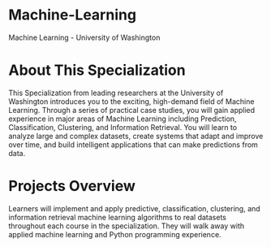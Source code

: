 # Machine-Learning
Machine Learning - University of Washington

# About This Specialization
This Specialization from leading researchers at the University of Washington introduces you to the exciting, high-demand field of Machine Learning. Through a series of practical case studies, you will gain applied experience in major areas of Machine Learning including Prediction, Classification, Clustering, and Information Retrieval. You will learn to analyze large and complex datasets, create systems that adapt and improve over time, and build intelligent applications that can make predictions from data.

# Projects Overview
Learners will implement and apply predictive, classification, clustering, and information retrieval machine learning algorithms to real datasets throughout each course in the specialization. They will walk away with applied machine learning and Python programming experience.
